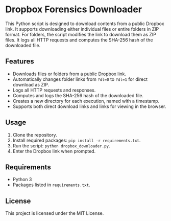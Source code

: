 # Dropbox Forensics Downloader

This Python script is designed to download contents from a public Dropbox link. It supports downloading either individual files or entire folders in ZIP format. For folders, the script modifies the link to download them as ZIP files. It logs all HTTP requests and computes the SHA-256 hash of the downloaded file.

## Features

- Downloads files or folders from a public Dropbox link.
- Automatically changes folder links from `?dl=0` to `?dl=1` for direct download as ZIP.
- Logs all HTTP requests and responses.
- Computes and logs the SHA-256 hash of the downloaded file.
- Creates a new directory for each execution, named with a timestamp.
- Supports both direct download links and links for viewing in the browser.

## Usage

1. Clone the repository.
2. Install required packages: `pip install -r requirements.txt`.
3. Run the script: `python dropbox_downloader.py`.
4. Enter the Dropbox link when prompted.

## Requirements

- Python 3
- Packages listed in `requirements.txt`.

## License

This project is licensed under the MIT License.
